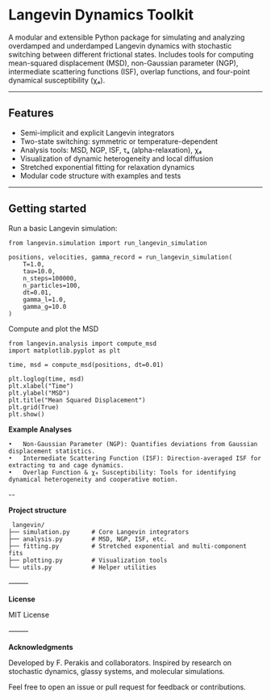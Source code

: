 # Langevin Dynamics Toolkit

A modular and extensible Python package for simulating and analyzing overdamped and underdamped Langevin dynamics with stochastic switching between different frictional states. Includes tools for computing mean-squared displacement (MSD), non-Gaussian parameter (NGP), intermediate scattering functions (ISF), overlap functions, and four-point dynamical susceptibility (χ₄).

---

## Features

- Semi-implicit and explicit Langevin integrators  
- Two-state switching: symmetric or temperature-dependent  
- Analysis tools: MSD, NGP, ISF, τₐ (alpha-relaxation), χ₄  
- Visualization of dynamic heterogeneity and local diffusion  
- Stretched exponential fitting for relaxation dynamics  
- Modular code structure with examples and tests

---

## Getting started

Run a basic Langevin simulation:

```
from langevin.simulation import run_langevin_simulation

positions, velocities, gamma_record = run_langevin_simulation(
    T=1.0,
    tau=10.0,
    n_steps=100000,
    n_particles=100,
    dt=0.01,
    gamma_l=1.0,
    gamma_g=10.0
)
```

Compute and plot the MSD

```
from langevin.analysis import compute_msd
import matplotlib.pyplot as plt

time, msd = compute_msd(positions, dt=0.01)

plt.loglog(time, msd)
plt.xlabel("Time")
plt.ylabel("MSD")
plt.title("Mean Squared Displacement")
plt.grid(True)
plt.show()
```

**Example Analyses**

	•	Non-Gaussian Parameter (NGP): Quantifies deviations from Gaussian displacement statistics.
	•	Intermediate Scattering Function (ISF): Direction-averaged ISF for extracting τα and cage dynamics.
	•	Overlap Function & χ₄ Susceptibility: Tools for identifying dynamical heterogeneity and cooperative motion.

 --

 **Project structure**
```
 langevin/
├── simulation.py      # Core Langevin integrators
├── analysis.py        # MSD, NGP, ISF, etc.
├── fitting.py         # Stretched exponential and multi-component fits
├── plotting.py        # Visualization tools
└── utils.py           # Helper utilities
```

⸻

**License**

MIT License

⸻

**Acknowledgments**

Developed by F. Perakis and collaborators.
Inspired by research on stochastic dynamics, glassy systems, and molecular simulations.

Feel free to open an issue or pull request for feedback or contributions.
 
